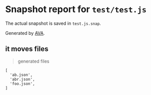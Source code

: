 # Snapshot report for `test/test.js`

The actual snapshot is saved in `test.js.snap`.

Generated by [AVA](https://ava.li).

## it moves files

> generated files

    [
      'ab.json',
      'abr.json',
      'foo.json',
    ]
